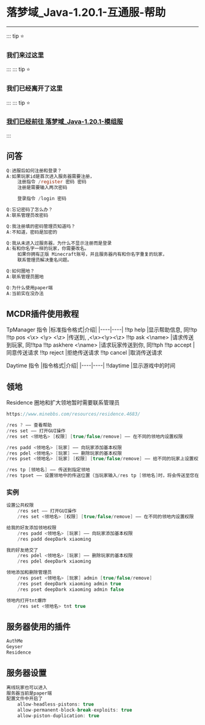 
# 落梦域_Java-1.20.1-互通服-帮助
---

::: tip ⭐
### 我们来过这里
:::
::: tip ⭐
### 我们已经离开了这里
:::
::: tip ⭐
### [我们已经前往 落梦域_Java-1.20.1-模组服](../落梦域_Java-1.20.1-模组服-帮助/0-落梦域_Java-1.20.1-模组服-帮助.md)
:::

## 问答
```c
Q:进服后如何注册和登录？
A:如果玩家id是首次进入服务器需要注册，
    注册指令 /register 密码 密码
    注册是需要输入两次密码

    登录指令 /login 密码

Q:忘记密码了怎么办？
A:联系管理员改密码

Q:我注册填的密码管理员知道吗？
A:不知道，密码是加密的

Q:我从未进入过服务器，为什么不显示注册而是登录
A:有和你名字一样的玩家，你需要改名。
    如果你拥有正版 Minecraft账号，并且服务器内有和你名字重复的玩家，
    联系管理员解决重名问题。

Q:如何圈地？
A:联系管理员圈地

Q:为什么使用paper端
A:当前实在没办法
```

## MCDR插件使用教程
TpManager
指令
|标准指令格式|介绍|
|----|----|
!!tp help               |显示帮助信息, 同!!tp
!!tp pos <\x> <\y> <\z> |传送到, ,<\x><\y><\z>
!!tp ask <\name>        |请求传送到玩家, 同!!tpa
!!tp askhere <\name>    |请求玩家传送到你, 同!!tph
!!tp accept             |同意传送请求
!!tp reject             |拒绝传送请求
!!tp cancel             |取消传送请求

Daytime
指令
|指令格式|介绍|
|----|----|
!!daytime |显示游戏中的时间

## 领地
Residence
圈地和扩大领地暂时需要联系管理员
```c
https://www.minebbs.com/resources/residence.4683/

/res ? —— 查看帮助
/res set —— 打开GUI操作
/res set <领地名> [权限] [true/false/remove] —— 在不同的领地内设置权限

/res padd <领地名> [玩家] —— 向玩家添加基本权限
/res pdel <领地名> [玩家] —— 删除玩家的基本权限
/res pset <领地名> [玩家] [权限] [true/false/remove] —— 给不同的玩家上设置权限

/res tp [领地名] —— 传送到指定领地
/res tpset —— 设置领地中的传送位置（当玩家输入/res tp [领地名]时，将会传送至您在领地内设置的传送位置）
```

### 实例
```c
设置公共权限
    /res set —— 打开GUI操作
    /res set <领地名> [权限] [true/false/remove] —— 在不同的领地内设置权限

给我的好友添加领地权限
    /res padd <领地名> [玩家] —— 向玩家添加基本权限
    /res padd deepDark xiaoming

我的好友绝交了
    /res pdel <领地名> [玩家] —— 删除玩家的基本权限
    /res pdel deepDark xiaoming

领地添加和删除管理员
    /res pset <领地名> [玩家] admin [true/false/remove]
    /res pset deepDark xiaoming admin true
    /res pset deepDark xiaoming admin false

领地内打开tnt爆炸
    /res set <领地名> tnt true
```

## 服务器使用的插件
```c
AuthMe
Geyser
Residence
```

## 服务器设置
```c
离线玩家也可以进入
服务器当前是paper端
配置文件中开启了
    allow-headless-pistons: true
    allow-permanent-block-break-exploits: true
    allow-piston-duplication: true
```
